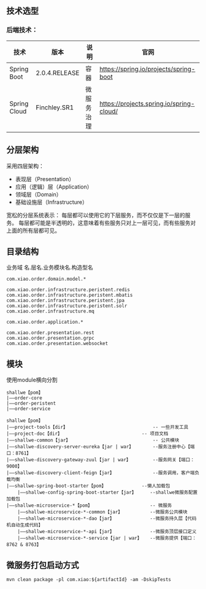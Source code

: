 ## 技术选型

### 后端技术：

技术|版本|说明|官网
---|---|---|---
Spring Boot|2.0.4.RELEASE|容器|https://spring.io/projects/spring-boot
Spring Cloud|Finchley.SR1|微服务治理|https://projects.spring.io/spring-cloud/

## 分层架构

采用四层架构：

- 表现层（Presentation）
- 应用（逻辑）层（Application）
- 领域层（Domain）
- 基础设施层（Infrastructure）

宽松的分层系统表⽰： 每层都可以使⽤它的下层服务，⽽不仅仅是下⼀层的服务。 每层都可能是半透明的，这意味着有些服务只对上⼀层可见，⽽有些服务对上⾯的所有层都可见。

## 目录结构

业务域 名.层名.业务模块名.构造型名

    com.xiao.order.domain.model.*      

    com.xiao.order.infrastructure.peristent.redis
    com.xiao.order.infrastructure.peristent.mbatis
    com.xiao.order.infrastructure.peristent.jpa
    com.xiao.order.infrastructure.peristent.solr
    com.xiao.order.infrastructure.mq 

    com.xiao.order.application.*                    

    com.xiao.order.presentation.rest
    com.xiao.order.presentation.grpc
    com.xiao.order.presentation.websocket

## 模块

使用module横向分割

    shallwe【pom】
    |——order-core
    |——order-peristent
    |——order-service

    shallwe【pom】	
    |——project-tools【dir】	                            -- 一些开发工具  				
    |——project-doc【dir】	   	                        -- 项目文档			
    |——shallwe-common【jar】	                            -- 公共模块  
    |——shallwe-discovery-server-eureka【jar | war】	    --服务注册中心【端口：8761】
    |——shallwe-discovery-gateway-zuul【jar | war】	    --服务网关【端口：9000】
    |——shallwe-discovery-client-feign【jar】	            --服务调用，客户端负载均衡
    |——shallwe-spring-boot-starter【pom】	            --懒人加载包
        |——shallwe-config-spring-boot-starter【jar】     --shallwe微服务配置加载包
    |——shallwe-microservice-*【pom】                     -- 微服务
        |——shallwe-microservice-*-common【jar】          --微服务公共模块
        |——shallwe-microservice-*-dao【jar】             --微服务持久层【代码机自动生成代码】
        |——shallwe-microservice-*-api【jar】             --微服务顶层接口定义
        |——shallwe-microservice-*-service【jar | war】   --微服务提供【端口：8762 & 8763】

## 微服务打包启动方式

```shell
mvn clean package -pl com.xiao:${artifactId} -am -DskipTests
```